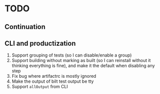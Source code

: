 # TODO

## Continuation

## CLI and productization

1. Support grouping of tests (so I can disable/enable a group)
1. Support building without marking as built (so I can reinstall without it thinking everything is fine),
   and make it the default when disabling any step
1. Fix bug where artifactrc is mostly ignored
1. Make the output of bilt test output be tty
1. Support `allOutput` from CLI
